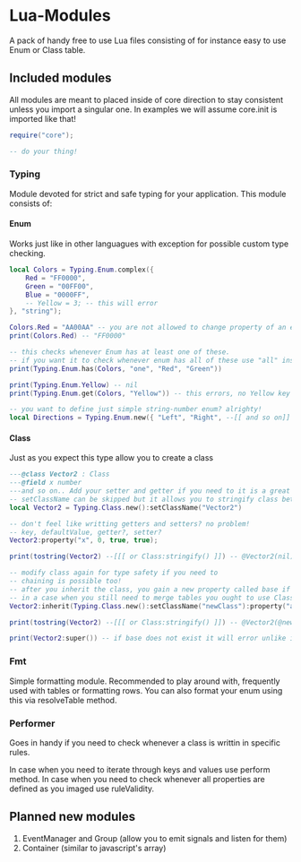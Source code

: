 # Lua-Modules

A pack of handy free to use Lua files consisting of for instance easy to use Enum or Class table.

## Included modules

All modules are meant to placed inside of core direction to stay consistent unless you import a singular one.
In examples we will assume core.init is imported like that!

```lua
require("core");

-- do your thing!
```

### Typing

Module devoted for strict and safe typing for your application.
This module consists of:

#### Enum

Works just like in other languagues with exception for possible custom type checking.

```lua
local Colors = Typing.Enum.complex({
    Red = "FF0000",
    Green = "00FF00",
    Blue = "0000FF",
    -- Yellow = 3; -- this will error
}, "string");

Colors.Red = "AA00AA" -- you are not allowed to change property of an enum, this errors
print(Colors.Red) -- "FF0000"

-- this checks whenever Enum has at least one of these.
-- if you want it to check whenever enum has all of these use "all" instead of "one" in given parameters
print(Typing.Enum.has(Colors, "one", "Red", "Green"))

print(Typing.Enum.Yellow) -- nil
print(Typing.Enum.get(Colors, "Yellow")) -- this errors, no Yellow key found

-- you want to define just simple string-number enum? alrighty!
local Directions = Typing.Enum.new({ "Left", "Right", --[[ and so on]] }) -- if you give a number as a key it will error
```

#### Class

Just as you expect this type allow you to create a class

```lua
---@class Vector2 : Class
---@field x number
---and so on.. Add your setter and getter if you need to it is a great way to keep type safety tight, add this if you used property
-- setClassName can be skipped but it allows you to stringify class better!
local Vector2 = Typing.Class.new():setClassName("Vector2")

-- don't feel like writting getters and setters? no problem!
-- key, defaultValue, getter?, setter?
Vector2:property("x", 0, true, true);

print(tostring(Vector2) --[[[ or Class:stringify() ]]) -- @Vector2(nil)

-- modify class again for type safety if you need to
-- chaining is possible too!
-- after you inherit the class, you gain a new property called base if it already exist method will raise an error
-- in a case when you still need to merge tables you ought to use Class:extend instead
Vector2:inherit(Typing.Class.new():setClassName("newClass"):property("age", 18, true, false));

print(tostring(Vector2) --[[[ or Class:stringify() ]]) -- @Vector2(@newClass(nil))

print(Vector2:super()) -- if base does not exist it will error unlike if you did Vector2.base

```

### Fmt

Simple formatting module.
Recommended to play around with, frequently used with tables or formatting rows.
You can also format your enum using this via resolveTable method.

### Performer

Goes in handy if you need to check whenever a class is writtin in specific rules.

In case when you need to iterate through keys and values use perform method.
In case when you need to check whenever all properties are defined as you imaged use ruleValidity.

## Planned new modules

1. EventManager and Group (allow you to emit signals and listen for them)
2. Container (similar to javascript's array)
